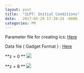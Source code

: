```yaml
---
layout: post
title:  "2LPT: Initial Conditions"
date:   2017-05-29 17:10:24 -0800
categories: PM
---
```


Parameter file for creating ics: [Here](https://www.dropbox.com/s/907ynarg9olwjzv/test_2LPT.input?dl=0)

Data file ( Gadget Format ) : [Here](https://www.dropbox.com/s/gs57g3h8iq4qivf/test_snapshot?dl=0)

**z = 0 **
<img src="{{ site.url }}assets/images/ics_z_0.png">



**z = 8 **
<img src="{{ site.url }}assets/images/ics_z_8.png">
